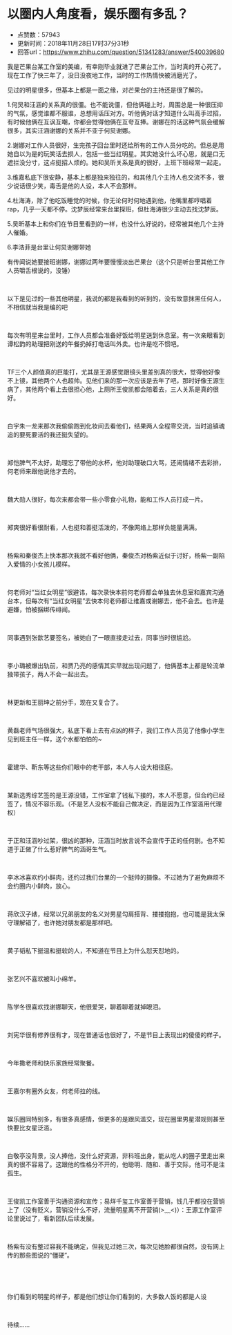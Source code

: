 # 以圈内人角度看，娱乐圈有多乱？
- 点赞数：57943
- 更新时间：2018年11月28日17时37分31秒
- 回答url：https://www.zhihu.com/question/51341283/answer/540039680
<body>
 <p data-pid="U98slwWy">我是芒果台某工作室的美编，有幸刚毕业就进了芒果台工作，当时真的开心死了。现在工作了快三年了，没日没夜地工作，当时的工作热情快被消磨光了。</p>
 <p data-pid="t31iuBsT">见过的明星很多，但基本上都是一面之缘，对芒果台的主持还是很了解的。</p>
 <p data-pid="kalezUbN">1.何炅和汪涵的关系真的很僵。也不能说僵，但他俩碰上时，周围总是一种很压抑的气氛，感觉谁都不服谁，总想用话压对方。听他俩对话才知道什么叫高手过招，有时候他俩在互讽互嘲，你都会觉得他俩在互夸互捧。谢娜在的话这种气氛会缓解很多，其实汪涵谢娜的关系并不亚于何炅谢娜。</p>
 <p data-pid="pkCErDfa">2.谢娜对工作人员很好，生完孩子回台里时还给所有的工作人员分吃的。但总是用她自以为是的玩笑话去损人，包括一些当红明星。其实她没什么坏心思，就是口无遮拦没分寸，这点挺招人烦的。她和吴昕关系是真的很好，上班下班经常一起走。</p>
 <p data-pid="-vuTej5i">3.维嘉私底下很安静，基本上都是独来独往的，和其他几个主持人也交流不多，很少说话很少笑，毒舌是他的人设，本人不会那样。</p>
 <p data-pid="mq_dwpUZ">4.杜海涛，除了他吃饭睡觉的时候，你无论何时何地遇到他，他嘴里都哼唱着rap，几乎一天都不停。沈梦辰经常来台里探班，但杜海涛很少主动去找沈梦辰。</p>
 <p data-pid="4vysDfdP">5.吴昕基本上和你们在节目里看到的一样，也没什么好说的，经常被其他几个主持人催婚。</p>
 <p data-pid="M0tcP8Q9">6.李浩菲是台里让何炅谢娜带她</p>
 <p data-pid="zk495gjO">有传闻说她要接班谢娜，谢娜过两年要慢慢淡出芒果台（这个只是听台里其他工作人员嚼舌根说的，没锤）</p>
 <p class="ztext-empty-paragraph"><br></p>
 <p data-pid="pRDE5DJx">以下是见过的一些其他明星，我说的都是我看到的听到的，没有故意抹黑任何人，不相信就当我是编的吧</p>
 <p class="ztext-empty-paragraph"><br></p>
 <p data-pid="2Qi3A5GI">每次有明星来台里时，工作人员都会准备好饭给明星送到休息室。有一次亲眼看到谭松韵的助理把刚送的午餐扔掉打电话叫外卖。也许是吃不惯吧。</p>
 <p class="ztext-empty-paragraph"><br></p>
 <p data-pid="R8PgqjRX">TF三个人颜值真的巨能打，尤其是王源感觉跟镜头里差别真的很大，觉得他好像不上镜，其他两个人也超帅。见他们来的那一次应该是去年了吧，那时好像王源生病了，其他两个看上去很担心他，上厕所王俊凯都会陪着去，三人关系是真的很好。</p>
 <p class="ztext-empty-paragraph"><br></p>
 <p data-pid="ApTKlxag">白宇朱一龙来那次我偷偷跑到化妆间去看他们，结果两人全程零交流，当时追镇魂追的要死要活的我还挺失望的。</p>
 <p class="ztext-empty-paragraph"><br></p>
 <p data-pid="jeUIPKyh">郑恺脾气不太好，助理忘了带他的水杯，他对助理破口大骂，还闹情绪不去彩排，何老师来跟他说他才去的。</p>
 <p class="ztext-empty-paragraph"><br></p>
 <p data-pid="e_JqPsrh">魏大勋人很好，每次来都会带一些小零食小礼物，能和工作人员打成一片。</p>
 <p class="ztext-empty-paragraph"><br></p>
 <p data-pid="-S8HoMFd">郑爽很好看很耐看，人也挺和善挺活泼的，不像网络上那样负能量满满。</p>
 <p class="ztext-empty-paragraph"><br></p>
 <p data-pid="-MLIXYPr">杨紫和秦俊杰上快本那次我就不看好他俩，秦俊杰对杨紫近似于讨好，杨紫一副陷入爱情的小女孩儿模样。</p>
 <p class="ztext-empty-paragraph"><br></p>
 <p data-pid="eR2ZqF6R">何老师对“当红女明星”很避讳，每次录快本前何老师都会单独去休息室和嘉宾沟通台本，但每次有“当红女明星”去快本何老师都让维嘉或谢娜去，他不会去。也许是避嫌，怕被捆绑传绯闻。</p>
 <p class="ztext-empty-paragraph"><br></p>
 <p data-pid="VK7I2GRE">同事遇到张歆艺要签名，被她白了一眼直接走过去，同事当时很尴尬。</p>
 <p class="ztext-empty-paragraph"><br></p>
 <p data-pid="2mudh_fn">李小璐被爆出轨前，和贾乃亮的感情其实早就出现问题了，他俩基本上都是轮流单独带孩子，两人不会一起出去。</p>
 <p class="ztext-empty-paragraph"><br></p>
 <p data-pid="OqQGvrgI">林更新和王丽坤之前分手，现在又复合了。</p>
 <p class="ztext-empty-paragraph"><br></p>
 <p data-pid="4RGVcDcI">黄磊老师气场很强大，私底下看上去有点凶的样子，我们工作人员见了他像小学生见到班主任一样，送个水都怕怕的~</p>
 <p class="ztext-empty-paragraph"><br></p>
 <p data-pid="ESfcOpsq">霍建华、靳东等这些你们眼中的老干部，本人与人设大相径庭。</p>
 <p class="ztext-empty-paragraph"><br></p>
 <p data-pid="l0j-MC02">某新选秀综艺签的是王源没错，工作室拿了钱私下接的，本人不愿意，但合约已经签了，情况不容乐观。（不是艺人没权不能自己做决定，而是因为工作室滥用代理权）</p>
 <p class="ztext-empty-paragraph"><br></p>
 <p data-pid="RZ4GcVDC">于正和汪涵吵过架，很凶的那种，汪涵当时放言说不会宣传于正的任何剧。也不知道于正做了什么惹好脾气的涵哥生气。</p>
 <p class="ztext-empty-paragraph"><br></p>
 <p data-pid="cMODcWyE">李冰冰喜欢约小鲜肉，还约过我们台里的一个挺帅的摄像。不过她为了避免麻烦不会约圈内小鲜肉，放心。</p>
 <p class="ztext-empty-paragraph"><br></p>
 <p data-pid="nMEpBTIR">蒋欣汉子婊，经常以兄弟朋友的名义对男星勾肩搭背、搂搂抱抱，也可能是我太保守理解错了，也许她对朋友都是那样吧。</p>
 <p class="ztext-empty-paragraph"><br></p>
 <p data-pid="GYpy4cCH">黄子韬私下挺温和挺软的人，不知道在节目上为什么怼天怼地的。</p>
 <p class="ztext-empty-paragraph"><br></p>
 <p data-pid="hdq8JueE">张艺兴不喜欢被叫小绵羊。</p>
 <p class="ztext-empty-paragraph"><br></p>
 <p data-pid="9uEdd1y3">陈学冬很喜欢找谢娜聊天，他很爱哭，聊着聊着就掉眼泪。</p>
 <p class="ztext-empty-paragraph"><br></p>
 <p data-pid="U4IrpBbl">刘宪华很有修养很有才，现在普通话也很好了，不是节目上表现出的傻傻的样子。</p>
 <p class="ztext-empty-paragraph"><br></p>
 <p data-pid="OdN_EWWJ">今年撒老师和快乐家族经常聚餐。</p>
 <p class="ztext-empty-paragraph"><br></p>
 <p data-pid="XtZ4yEbF">王嘉尔有圈外女友，何老师拉的线。</p>
 <p class="ztext-empty-paragraph"><br></p>
 <p data-pid="JNugfPQ6">娱乐圈同特别多，有很多真感情，但更多的是跟风滥交，现在圈里男星潜规则甚至快要比女星泛滥。</p>
 <p class="ztext-empty-paragraph"><br></p>
 <p data-pid="eGaAZn5L">白敬亭没背景，没人捧他，没什么好资源，非科班出身，能从吃人的圈子里走出来真的很不容易了。这跟他的性格分不开的，他聪明、随和、善于交际，他可不是注孤生。</p>
 <p class="ztext-empty-paragraph"><br></p>
 <p data-pid="vPzAoA96">王俊凯工作室善于沟通资源和宣传；易烊千玺工作室善于营销，钱几乎都投在营销上了（没有贬义，营销没什么不好，流量明星离不开营销(&gt;﹏&lt;)）：王源工作室评论里说过了，看新团队后续发展。</p>
 <p class="ztext-empty-paragraph"><br></p>
 <p data-pid="Qf8CIKI2">杨紫有没有整过容我不能确定，但我见过她三次，每次见她脸都很自然，没有网上传的那些图说的“僵硬”。</p>
 <p class="ztext-empty-paragraph"><br></p>
 <p class="ztext-empty-paragraph"><br></p>
 <p data-pid="4DqZt-V4">你们看到的明星的样子，都是他们想让你们看到的，大多数人饭的都是人设</p>
 <p class="ztext-empty-paragraph"><br></p>
 <p data-pid="bdOVKoSc">待续……</p>
</body>
